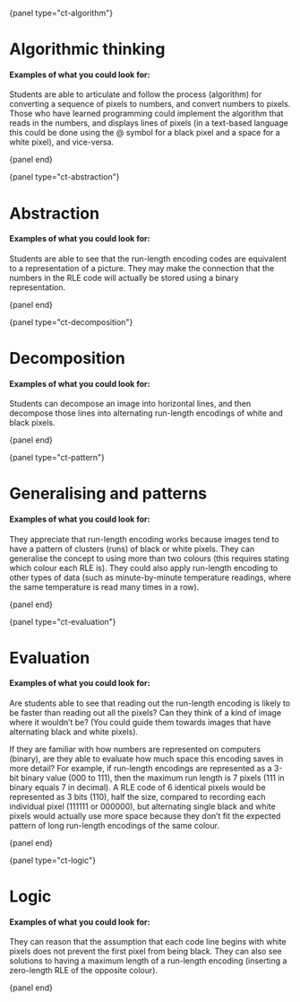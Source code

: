 {panel type="ct-algorithm"}

# Algorithmic thinking

#### Examples of what you could look for:

Students are able to articulate and follow the process (algorithm) for converting a sequence of pixels to numbers, and convert numbers to pixels.
Those who have learned programming could implement the algorithm that reads in the numbers, and displays lines of pixels (in a text-based language this could be done using the @ symbol for a black pixel and a space for a white pixel), and vice-versa.

{panel end}

{panel type="ct-abstraction"}

# Abstraction

#### Examples of what you could look for:

Students are able to see that the run-length encoding codes are equivalent to a representation of a picture.
They may make the connection that the numbers in the RLE code will actually be stored using a binary representation.

{panel end}

{panel type="ct-decomposition"}

# Decomposition

#### Examples of what you could look for:

Students can decompose an image into horizontal lines, and then decompose those lines into alternating run-length encodings of white and black pixels.

{panel end}

{panel type="ct-pattern"}

# Generalising and patterns

#### Examples of what you could look for:

They appreciate that run-length encoding works because images tend to have a pattern of clusters (runs) of black or white pixels.
They can generalise the concept to using more than two colours (this requires stating which colour each RLE is).
They could also apply run-length encoding to other types of data (such as minute-by-minute temperature readings, where the same temperature is read many times in a row).

{panel end}

{panel type="ct-evaluation"}

# Evaluation

#### Examples of what you could look for:

Are students able to see that reading out the run-length encoding is likely to be faster than reading out all the pixels?
Can they think of a kind of image where it wouldn’t be? (You could guide them towards images that have alternating black and white pixels).

If they are familiar with how numbers are represented on computers (binary), are they able to evaluate how much space this encoding saves in more detail?
For example, if run-length encodings are represented as a 3-bit binary value (000 to 111), then the maximum run length is 7 pixels (111 in binary equals 7 in decimal).
A RLE code of 6 identical pixels would be represented as 3 bits (110), half the size, compared to recording each individual pixel (111111 or 000000), but alternating single black and white pixels would actually use more space because they don’t fit the expected pattern of long run-length encodings of the same colour.

{panel end}

{panel type="ct-logic"}

# Logic

#### Examples of what you could look for:

They can reason that the assumption that each code line begins with white pixels does not prevent the first pixel from being black.
They can also see solutions to having a maximum length of a run-length encoding (inserting a zero-length RLE of the opposite colour).

{panel end}

